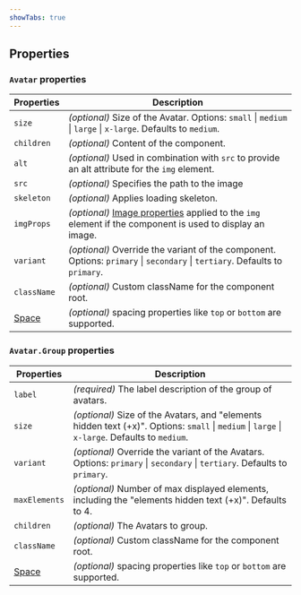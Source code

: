 ```yaml
---
showTabs: true
---
```


## Properties

### `Avatar` properties

| Properties                                  | Description                                                                                                                       |
| ------------------------------------------- | --------------------------------------------------------------------------------------------------------------------------------- |
| `size`                                      | _(optional)_ Size of the Avatar. Options: `small` \| `medium` \| `large` \| `x-large`. Defaults to `medium`.                      |
| `children`                                  | _(optional)_ Content of the component.                                                                                            |
| `alt`                                       | _(optional)_ Used in combination with `src` to provide an alt attribute for the `img` element.                                    |
| `src`                                       | _(optional)_ Specifies the path to the image                                                                                      |
| `skeleton`                                  | _(optional)_ Applies loading skeleton.                                                                                            |
| `imgProps`                                  | _(optional)_ [Image properties](/uilib/elements/image) applied to the `img` element if the component is used to display an image. |
| `variant`                                   | _(optional)_ Override the variant of the component. Options: `primary` \| `secondary` \| `tertiary`. Defaults to `primary`.       |
| `className`                                 | _(optional)_ Custom className for the component root.                                                                             |
| [Space](/uilib/components/space/properties) | _(optional)_ spacing properties like `top` or `bottom` are supported.                                                             |

### `Avatar.Group` properties

| Properties                                  | Description                                                                                                                                    |
| ------------------------------------------- | ---------------------------------------------------------------------------------------------------------------------------------------------- |
| `label`                                     | _(required)_ The label description of the group of avatars.                                                                                    |
| `size`                                      | _(optional)_ Size of the Avatars, and "elements hidden text (+x)". Options: `small` \| `medium` \| `large` \| `x-large`. Defaults to `medium`. |
| `variant`                                   | _(optional)_ Override the variant of the Avatars. Options: `primary` \| `secondary` \| `tertiary`. Defaults to `primary`.                      |
| `maxElements`                               | _(optional)_ Number of max displayed elements, including the "elements hidden text (+x)". Defaults to 4.                                       |
| `children`                                  | _(optional)_ The Avatars to group.                                                                                                             |
| `className`                                 | _(optional)_ Custom className for the component root.                                                                                          |
| [Space](/uilib/components/space/properties) | _(optional)_ spacing properties like `top` or `bottom` are supported.                                                                          |
